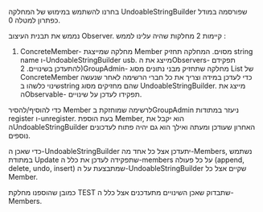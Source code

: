 בחרנו להשתמש במימוש של המחלקה UndoableStringBuilder שפורסמה במודל כפתרון למטלה 0. 

נממש את תבנית העיצוב Observer.
קיימות 2 מחלקות שהיה עלינו לממש : 
1) ConcreteMember- מחלקה שמייצגת Member מסוים. המחלקה תחזיק string name ו-UndoableStringBuilder usb.
מייצג את הObservers- תפקידם להתעדכן בשינויים.
2)GroupAdmin- מחלקה שתחזיק מבני נתונים מסוג List של ConcreteMember כדי לעדכן במידה וצריך את כל חברי
הרשימה לאחר שנעשה שינוי כלשהו בstring שהם מחזיקים מסוג UndoableStringBuilder. 
מייצג את הObservable- תפקידו לעדכן על שינויים.

כדי להוסיף/להסיר Member לרשימה שמוחזקת בGroupAdmin ניעזר במתודות register ו-unregister.
בעת הוספת Member, הוא יקבל את הUndoableStringBuilder האחרון שעודכן ומעתה ואילך הוא גם יהיה פתוח
לעדכונים נוספים.

כדי שאכן ה-UndoableStringBuilder יתעדכן אצל כל אחד מה-Members, נשתמש במתודת Update שתפקידה לעדכן את 
כלל ה-members על כל פעולה (append, delete, undo, insert) שמתבצעת על ה-UndoableStringBuilder שקיים אצל כל
Member. 

כמובן שהוספנו מחלקת TEST שתבדוק שאכן השינויים מתעדכנים אצל כלל ה-Members.

